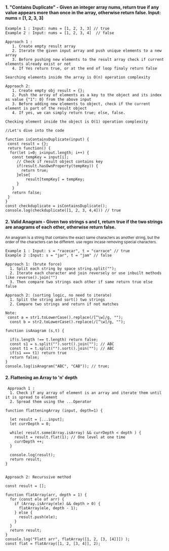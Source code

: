 #### 1. "Contains Duplicate" - Given an integer array nums, return true if any value appears more than once in the array, otherwise return false. Input: nums = [1, 2, 3, 3]

```
Example 1 : Input: nums = [1, 2, 3, 3] // true
Example 2 : Input: nums = [1, 2, 3, 4]  // false

Approach 1 :
   1. Create empty result array
   2. Iterate the given input array and push unique elements to a new array
   3. Before pushing new elements to the result array check if current elements already exist or not 
   4. If Yes return true, or at the end of loop finaly return false

Searching elements inside the array is O(n) operation complexity

Approach 2:
   1. Create empty obj result = {};
   2. Push the array of elements as a key to the object and its index as value {"1": 0} from the above input
   3. Before adding new elements to object, check if the current element is part of the result object
   4. If yes, we can simply return true; else, false.

Checking element inside the object is O(1) operation complexity

//Let's dive into the code

function isContainsDuplicate(input) {
 const result = {};
 return function() {
  for(let i=0; i<input.length; i++) {
   const tempKey = input[i];
     // Check if result object contains key
     if(result.hasOwnProperty(tempKey)) {
       return true;
     }else{
         result[tempKey] = tempKey;
     }
   }
   return false;
 }
}
const checkduplicate = isContainsDuplicate();
console.log(checkduplicate([1, 2, 3, 4,4])) // true

```
#### 2. Valid Anagram - Given two strings s and t, return true if the two strings are anagrams of each other, otherwise return false.
<sup> An anagram is a string that contains the exact same characters as another string, but the order of the characters can be different.
  use regex incase removing special characters. </sup>

```
Example 1 : Input: s = "racecar", t = "carrace" // true
Example 2 :Input: s = "jar", t = "jam" // false

Approach 1: (brute force)
  1. Split each string by space string.split("");
  2. Iterate each character and join reversely or use inbuilt methods like reverse().join("")
  3. Then compare two strings each other if same return true else false

Approach 2: (sorting logic, no need to iterate)
  1. Split the string and sort() two strings
  2. Compare two strings and return if not matches

Note:
 const a = str1.toLowerCase().replace(/[^\w]/g, "");
  const b = str2.toLowerCase().replace(/[^\w]/g, "");

function isAnagram (s,t) {

  if(s.length !== t.length) return false;
  const s1 = s.split("").sort().join(""); // ABC
  const t1 = t.split("").sort().join(""); // ABC
  if(s1 === t1) return true
  return false;
}
console.log(isAnagram("ABC", "CAB")); // true;
```

#### 2. Flattening an Array to 'n' depth

```
 Approach 1 :
  1. Check if any array of element is an array and iterate them until it is spread to element
  2. Spread them using the ...Operator

function flatteningArray (input, depth=1) {

  let result = [...input];
  let currDepth = 0;

  while( result.some(Array.isArray) && currDepth < depth ) {
    result = result.flat(1); // One level at one time
    currDepth ++;
  }

  console.log(result);
  return result;
}


Approach 2: Recurssive method

const result = [];

function flatArray(arr, depth = 1) {
  for (const ele of arr) {
    if (Array.isArray(ele) && depth > 0) {
      flatArray(ele, depth - 1);
    } else {
      result.push(ele);
    }
  }
  return result;
}
console.log("Flatt arr", flatArray([1, 2, [3, [4]]]) );
const flat = flatArray([1, 2, [3, 4]], 2);

```


